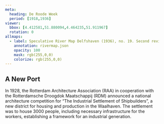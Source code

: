 ```yaml
---
meta:
  heading: De Roode Week
  period: [1918,1936]
viewer:
  bbox: [4.412581,51.880094,4.464235,51.911967]
  rotation: 0
allmaps:
  - label: Speculative River Map Delfshaven (1936), no. 19. Second revision, series II, 2023. Sticker paper, 702 x 990 mm, scale 1:5,000. The Berlage. Based on River Map Delfshaven, no. 19. Second revision, series II, 1936. 702 x 990 mm, scale 1:5,000. Geoplaza, VU Amsterdam. Signature LL.11007gk.
    annotation: rivermap.json
    opacity: 100
    mask: rgb(255,0,0)
    colorize: rgb(255,0,0)
---
```


## A New Port

In 1928, the Rotterdam Architecture Association (RAA) in cooperation with the Rotterdamsche Droogdok Maatschappij (RDM) announced a national architecture competition for “The Industrial Settlement of Shipbuilders”, a new district for housing and production in the Waalhaven. The settlement was to house 3000 people, including necessary infrastructure for the workers, establishing a framework for an industrial generation.
